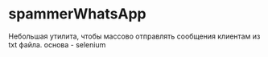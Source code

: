 # spammerWhatsApp
Небольшая утилита, чтобы массово отправлять сообщения клиентам из txt файла.
основа - selenium
